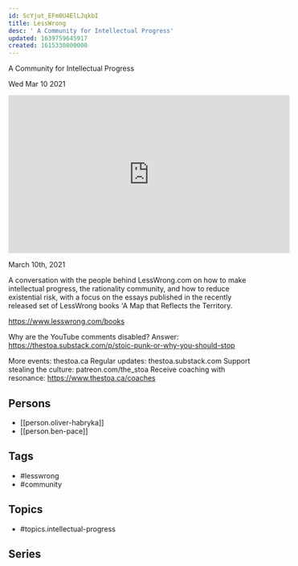 ```yaml
---
id: ScYjut_EFm0U4ElLJqkbI
title: LessWrong
desc: ' A Community for Intellectual Progress'
updated: 1639759645917
created: 1615330800000
---
```



 A Community for Intellectual Progress

Wed Mar 10 2021

<iframe width="560" height="315" src="https://www.youtube.com/embed/Dhyg5dp0QSs" title="LessWrong: A Community for Intellectual Progress w/ Oliver Habryka and Ben Pace" frameborder="0" allow="accelerometer; autoplay; clipboard-write; encrypted-media; gyroscope; picture-in-picture" allowfullscreen ></iframe>

March 10th, 2021

A conversation with the people behind LessWrong.com on how to make intellectual progress, the rationality community, and how to reduce existential risk, with a focus on the essays published in the recently released set of LessWrong books 'A Map that Reflects the Territory.

https://www.lesswrong.com/books

Why are the YouTube comments disabled? Answer: https://thestoa.substack.com/p/stoic-punk-or-why-you-should-stop

More events: thestoa.ca
Regular updates: thestoa.substack.com
Support stealing the culture: patreon.com/the_stoa
Receive coaching with resonance: https://www.thestoa.ca/coaches

## Persons

- [[person.oliver-habryka]]
- [[person.ben-pace]]

## Tags

- #lesswrong
- #community

## Topics

- #topics.intellectual-progress

## Series



